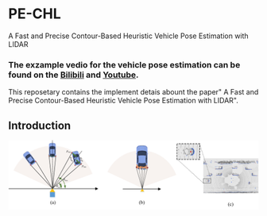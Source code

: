 # PE-CHL
 A Fast and Precise Contour-Based Heuristic Vehicle Pose Estimation with LIDAR
### The exzample vedio for the vehicle pose estimation can be found on the [Bilibili](https://www.bilibili.com/video/BV1yp4y1U7Kn/) and [Youtube](https://www.youtube.com/watch?v=oD0JOG2LZXU).
This reposetary contains the implement detais abount the paper" A Fast and Precise Contour-Based Heuristic Vehicle Pose Estimation with LIDAR".
## Introduction
![Architecture of method](https://github.com/sunjingnjupt/PE-CHL-v2/blob/main/image/classifier.jpg)
